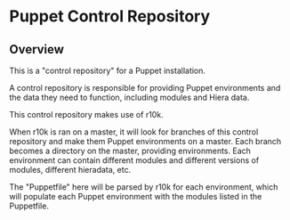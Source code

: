 # Puppet Control Repository

## Overview

This is a "control repository" for a Puppet installation.

A control repository is responsible for providing Puppet environments and the
data they need to function, including modules and Hiera data.

This control repository makes use of r10k.

When r10k is ran on a master, it will look for branches of this control
repository and make them Puppet environments on a master.  Each branch becomes
a directory on the master, providing environments.  Each environment can
contain different modules and different versions of modules, different
hieradata, etc.

The "Puppetfile" here will be parsed by r10k for each environment, which will
populate each Puppet environment with the modules listed in the Puppetfile.


